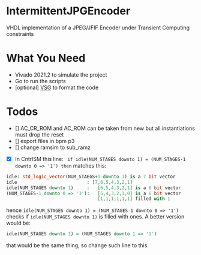 # IntermittentJPGEncoder
VHDL implementation of a JPEG/JFIF Encoder under Transient Computing constraints 

# What You Need
- Vivado 2021.2 to simulate the project
- Go to run the scripts
- [optional] [VSG](https://github.com/jeremiah-c-leary/vhdl-style-guide) to format the code

# Todos

- [] AC_CR_ROM and AC_ROM can be taken from new but all instantiations must drop the reset  
- [] export files in bpm p3  
- [] change ramsim to sub_ramz  
- [x] In CntrlSM this line:  ` if idle(NUM_STAGES downto 1) = (NUM_STAGES-1 downto 0 => '1') then` matches this: 
```VHDL
idle: std_logic_vector(NUM_STAEGS+1 downto 1) is a 7 bit vector 
idle                          : [7,6,5,4,3,2,1]
idle(NUM_STAGES downto 1)     :   [6,5,4,3,2,1] is a 6 bit vector
(NUM_STAGES-1 downto 0 => '1'):   [5,4,3,2,1,0] is a 6 bit vector
                                  [1,1,1,1,1,1] filled with 1
```                                
hence `idle(NUM_STAGES downto 1) = (NUM_STAGES-1 downto 0 => '1')` checks if `idle(NUM_STAGES downto 1)` is filled with ones. A better version would be:
```VHDL
idle(NUM_STAGES downto 1) = (NUM_STAGES downto 1 => '1')
```
that would be the same thing, so change such line to this.
